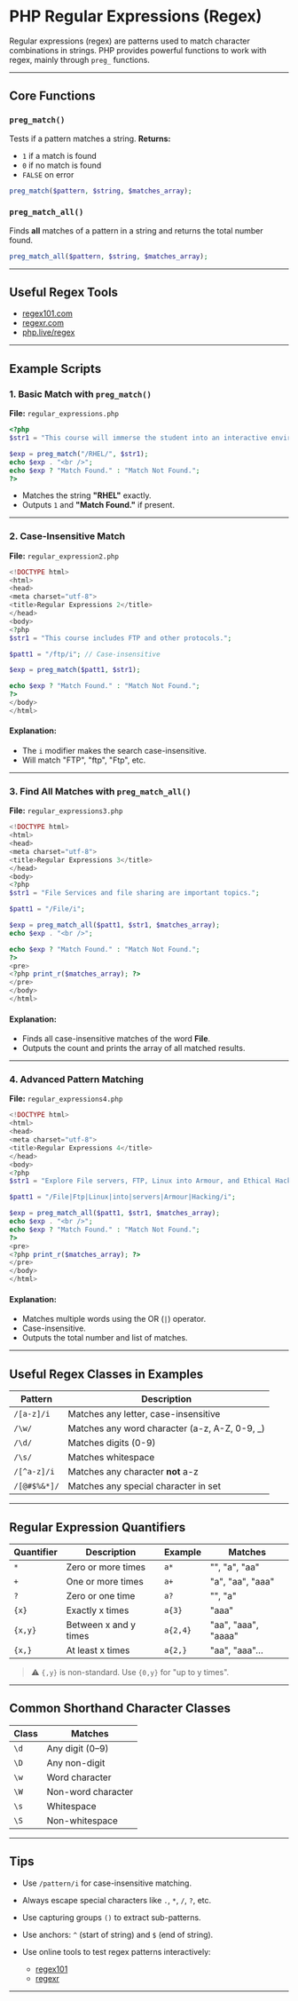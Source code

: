 
# PHP Regular Expressions (Regex)

Regular expressions (regex) are patterns used to match character combinations in strings. PHP provides powerful functions to work with regex, mainly through `preg_` functions.

---

## Core Functions

### `preg_match()`

Tests if a pattern matches a string.
**Returns:**

* `1` if a match is found
* `0` if no match is found
* `FALSE` on error

```php
preg_match($pattern, $string, $matches_array);
```

### `preg_match_all()`

Finds **all** matches of a pattern in a string and returns the total number found.

```php
preg_match_all($pattern, $string, $matches_array);
```

---

## Useful Regex Tools

* [regex101.com](https://regex101.com)
* [regexr.com](https://regexr.com)
* [php.live/regex](https://php.live/regex)

---

## Example Scripts

### 1. Basic Match with `preg_match()`

**File:** `regular_expressions.php`

```php
<?php
$str1 = "This course will immerse the student into an interactive environment where they will learn how to test and secure their own system as well as of organization with Ethical Hacking aspects, students also learn Windows and RHEL servers.";

$exp = preg_match("/RHEL/", $str1);
echo $exp . "<br />";
echo $exp ? "Match Found." : "Match Not Found.";
?>
```

* Matches the string **"RHEL"** exactly.
* Outputs `1` and **"Match Found."** if present.

---

### 2. Case-Insensitive Match

**File:** `regular_expression2.php`

```php
<!DOCTYPE html>
<html>
<head>
<meta charset="utf-8">
<title>Regular Expressions 2</title>
</head>
<body>
<?php
$str1 = "This course includes FTP and other protocols.";

$patt1 = "/ftp/i"; // Case-insensitive

$exp = preg_match($patt1, $str1);

echo $exp ? "Match Found." : "Match Not Found.";
?>
</body>
</html>
```

#### Explanation:

* The `i` modifier makes the search case-insensitive.
* Will match "FTP", "ftp", "Ftp", etc.

---

### 3. Find All Matches with `preg_match_all()`

**File:** `regular_expressions3.php`

```php
<!DOCTYPE html>
<html>
<head>
<meta charset="utf-8">
<title>Regular Expressions 3</title>
</head>
<body>
<?php
$str1 = "File Services and file sharing are important topics.";

$patt1 = "/File/i";

$exp = preg_match_all($patt1, $str1, $matches_array);
echo $exp . "<br />";

echo $exp ? "Match Found." : "Match Not Found.";
?>
<pre>
<?php print_r($matches_array); ?>
</pre>
</body>
</html>
```

#### Explanation:

* Finds all case-insensitive matches of the word **File**.
* Outputs the count and prints the array of all matched results.

---

### 4. Advanced Pattern Matching

**File:** `regular_expressions4.php`

```php
<!DOCTYPE html>
<html>
<head>
<meta charset="utf-8">
<title>Regular Expressions 4</title>
</head>
<body>
<?php
$str1 = "Explore File servers, FTP, Linux into Armour, and Ethical Hacking.";

$patt1 = "/File|Ftp|Linux|into|servers|Armour|Hacking/i";

$exp = preg_match_all($patt1, $str1, $matches_array);
echo $exp . "<br />";
echo $exp ? "Match Found." : "Match Not Found.";
?>
<pre>
<?php print_r($matches_array); ?>
</pre>
</body>
</html>
```

#### Explanation:

* Matches multiple words using the OR (`|`) operator.
* Case-insensitive.
* Outputs the total number and list of matches.

---

## Useful Regex Classes in Examples

| Pattern      | Description                                    |
| ------------ | ---------------------------------------------- |
| `/[a-z]/i`   | Matches any letter, case-insensitive           |
| `/\w/`       | Matches any word character (a-z, A-Z, 0-9, \_) |
| `/\d/`       | Matches digits (0-9)                           |
| `/\s/`       | Matches whitespace                             |
| `/[^a-z]/i`  | Matches any character **not** a-z              |
| `/[@#$%&*]/` | Matches any special character in set           |

---

## Regular Expression Quantifiers

| Quantifier | Description           | Example  | Matches             |
| ---------- | --------------------- | -------- | ------------------- |
| `*`        | Zero or more times    | `a*`     | "", "a", "aa"       |
| `+`        | One or more times     | `a+`     | "a", "aa", "aaa"    |
| `?`        | Zero or one time      | `a?`     | "", "a"             |
| `{x}`      | Exactly x times       | `a{3}`   | "aaa"               |
| `{x,y}`    | Between x and y times | `a{2,4}` | "aa", "aaa", "aaaa" |
| `{x,}`     | At least x times      | `a{2,}`  | "aa", "aaa"…        |

> ⚠️ `{,y}` is non-standard. Use `{0,y}` for "up to y times".

---

## Common Shorthand Character Classes

| Class | Matches            |
| ----- | ------------------ |
| `\d`  | Any digit (0–9)    |
| `\D`  | Any non-digit      |
| `\w`  | Word character     |
| `\W`  | Non-word character |
| `\s`  | Whitespace         |
| `\S`  | Non-whitespace     |

---

## Tips

* Use `/pattern/i` for case-insensitive matching.
* Always escape special characters like `.`, `*`, `/`, `?`, etc.
* Use capturing groups `()` to extract sub-patterns.
* Use anchors: `^` (start of string) and `$` (end of string).
* Use online tools to test regex patterns interactively:

  * [regex101](https://regex101.com)
  * [regexr](https://regexr.com)

---

